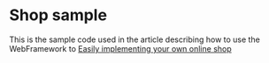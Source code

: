 Shop sample
===========

This is the sample code used in the article describing how to use the WebFramework to 
[Easily implementing your own online shop](http://www.codeproject.com/Articles/586703/Easily-implementing-your-own-online-shop)
